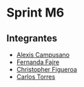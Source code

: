 # Sprint M6

## Integrantes

- [Alexis Campusano](https://github.com/aleecmp)
- [Fernanda Fajre](https://github.com/fajrita)
- [Christopher Figueroa](https://github.com/cfigueroabc)
- [Carlos Torres](https://github.com/carlinus)
